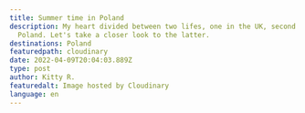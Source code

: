 ```yaml
---
title: Summer time in Poland
description: My heart divided between two lifes, one in the UK, second one in
  Poland. Let's take a closer look to the latter.
destinations: Poland
featuredpath: cloudinary
date: 2022-04-09T20:04:03.889Z
type: post
author: Kitty R.
featuredalt: Image hosted by Cloudinary
language: en
---
```

